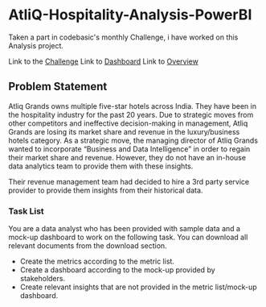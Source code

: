 # AtliQ-Hospitality-Analysis-PowerBI
Taken a part in codebasic's monthly Challenge, i have worked on this Analysis project.

Link to the [Challenge](https://codebasics.io/challenge/codebasics-resume-project-challenge)
Link to [Dashboard](https://github.com/DA-abhi/AtliQ-Hospitality-Analysis---PowerBI/blob/main/Revenue%20Insights%20in%20Hospitality%20Domain.pbix)
Link to [Overview](https://github.com/DA-abhi/AtliQ-Hospitality-Analysis---PowerBI/blob/main/overview.pdf)

## Problem Statement
Atliq Grands owns multiple five-star hotels across India. They have been in the hospitality industry for the past 20 years. Due to strategic moves from other competitors and ineffective decision-making in management,
Atliq Grands are losing its market share and revenue in the luxury/business hotels category. 
As a strategic move, the managing director of Atliq Grands wanted to incorporate “Business and Data Intelligence” in order to regain their market share and revenue. However, they do not have an in-house data analytics team to provide them with these insights.

Their revenue management team had decided to hire a 3rd party service provider to provide them insights from their historical data.

### Task List 
You are a data analyst who has been provided with sample data and a mock-up dashboard to work on the following task. You can download all relevant documents from the download section.

* Create the metrics according to the metric list.
* Create a dashboard according to the mock-up provided by stakeholders.
* Create relevant insights that are not provided in the metric list/mock-up dashboard.

